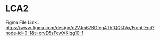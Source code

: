# LCA2

Figma File Link : https://www.figma.com/design/c2VJm67B0feg4ThfQQIJVo/Front-End?node-id=0-1&t=orvD5sFcwXKiqg10-1 
